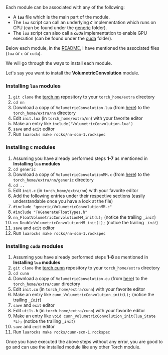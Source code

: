 Each module can be associated with any of the following:

* A ***`lua`*** file which is the main part of the module. 
* The *`lua`* script can call an underlying ***`C`*** implementation which runs on CPU (can be found under the [generic](https://github.com/kmul00/torch-vol/tree/master/generic) folder).
* The *`lua`* script can also call a ***`cuda`*** implementation to enable GPU execution (can be found under the [cuda](https://github.com/kmul00/torch-vol/tree/master/cuda) folder).

Below each module, in the [README](https://github.com/kmul00/torch-vol/blob/master/README.md), I have mentioned the associated files (`lua` or `c` or `cuda`).

We will go through the ways to install each module.

Let's say you want to install the **VolumetricConvolution** module.

### Installing `lua` modules

1. `git clone` the [torch nn](https://github.com/torch/nn) repository to your `torch_home/extra` directory
2. `cd nn`
3. Download a copy of `VolumetricConvolution.lua` (from [here](https://github.com/kmul00/torch-vol)) to the `torch_home/extra/nn` directory
4. Edit `init.lua` (in `torch_home/extra/nn`) with your favorite editor
5. Make an entry like `include('VolumetricConvolution.lua')`
6. `save` and `exit` editor
7. Run `luarocks make rocks/nn-scm-1.rockspec`

### Installing `C` modules

1. Assuming you have already performed steps **1-7** as mentioned in **Installing `lua` modules**
2. `cd generic`
3. Download a copy of `VolumetricConvolutionMM.c` (from [here](https://github.com/kmul00/torch-vol/tree/master/generic)) to the `torch_home/extra/nn/generic` directory
4. `cd ..`
5. Edit `init.c` (in `torch_home/extra/nn`) with your favorite editor
6. Add the following entries under their respective sections (easily understandable once you have a look at the file)
  1. `#include "generic/VolumetricConvolutionMM.c"`
  2. `#include "THGenerateFloatTypes.h"`
  3. `nn_FloatVolumetricConvolutionMM_init(L);` (notice the trailing *`_init`*)
  4. `nn_DoubleVolumetricConvolutionMM_init(L);` (notice the trailing *`_init`*)
7. `save` and `exit` editor
8. Run `luarocks make rocks/nn-scm-1.rockspec`

### Installing `cuda` modules

1. Assuming you have already performed steps **1-8** as mentioned in **Installing `lua` modules**
2. `git clone` the [torch cunn](https://github.com/torch/cunn) repository to your `torch_home/extra` directory
3. `cd cunn`
4. Download a copy of `VolumetricConvolution.cu`  (from [here](https://github.com/kmul00/torch-vol/tree/master/cuda)) to the `torch_home/extra/cunn` directory
5. Edit `init.cu` (in `torch_home/extra/cunn`) with your favorite editor
6. Make an entry like `cunn_VolumetricConvolution_init(L);` (notice the trailing *`_init`*)
7. `save` and `exit` editor
8. Edit `utils.h` (in `torch_home/extra/cunn`) with your favorite editor
9. Make an entry like `void cunn_VolumetricConvolution_init(lua_State *L);` (notice the trailing *`_init`*)
10. `save` and `exit` editor
11. Run `luarocks make rocks/cunn-scm-1.rockspec`


Once you have executed the above steps without any error, you are good to go and can use the installed module like any other Torch module.
